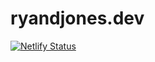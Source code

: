 # ryandjones.dev

[![Netlify Status](https://api.netlify.com/api/v1/badges/abc930ed-116e-4289-bde4-56cbd3862b84/deploy-status)](https://app.netlify.com/sites/oceanographer-composites-37315/deploys)
